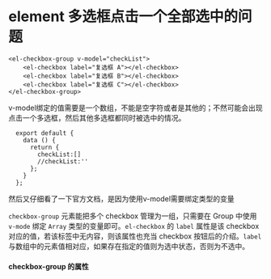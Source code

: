 # element 多选框点击一个全部选中的问题

```vue
<el-checkbox-group v-model="checkList">
    <el-checkbox label="复选框 A"></el-checkbox>
    <el-checkbox label="复选框 B"></el-checkbox>
    <el-checkbox label="复选框 C"></el-checkbox>
</el-checkbox-group>

```

v-model绑定的值需要是一个数组，不能是空字符或者是其他的；不然可能会出现点击一个多选框，然后其他多选框都同时被选中的情况。

```vue
  export default {
    data () {
      return {
        checkList:[]
        //checkList:''
      };
    }
  };

```

然后又仔细看了一下官方文档，是因为使用v-model需要绑定类型的变量

`checkbox-group` 元素能把多个 checkbox 管理为一组，只需要在 Group 中使用 `v-mode` 绑定 `Array` 类型的变量即可。`el-checkbox` 的 `label` 属性是该 checkbox 对应的值，若该标签中无内容，则该属性也充当 checkbox 按钮后的介绍。`label` 与数组中的元素值相对应，如果存在指定的值则为选中状态，否则为不选中。

#### checkbox-group 的属性
